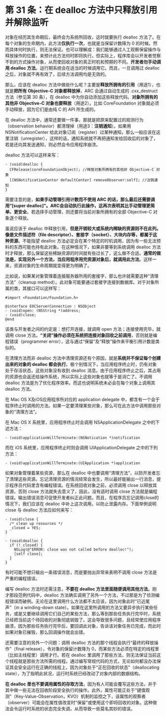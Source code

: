# 第 31 条：在 dealloc 方法中只释放引用并解除监听

对象在经历其生命期后，最终会为系统所回收，这时就要执行 dealloc 方法了。在每个对象的生命期内，此方法**仅执行一次**，也就是当保留计数降为 0 的时候。然而具体何时执行，则无法保证。也可以理解成：我们能够通过人工观察保留操作与释放操作的位置，来预计此方法何时即将执行。但实际上，程序库会以开发者觉察不到的方式操作对象，从而使回收对象的真正时机和预期的不同。**开发者勿手动调用 dealloc 方法**。运行期系统会在适当的时候调用它。而且，一旦调用过 dealloc 之后，对象就不再有效了，后续方法调用均是无效的。

那么，应该在 dealloc 方法中做些什么呢？主要是**释放所拥有的引用**（用途1），也就是**把所有 Objective-C 对象都释放掉**，ARC 会通过自动生成的 .cxx_destruct 方法（参见第 30 条），在 dealloc 中为你自动添加这些释放代码。**对象所拥有的其他非 Objective-C 对象也要释放**（用途2）。比如 CoreFoundation 对象就必须手动释放，因为它们是由纯 C 的 API 所生成的。

在 dealloc 方法中，通常还要做一件事，那就是把原来配置过的观测行为（observation behavior）都清理掉（用途3：**注销通知**）。如果用 NSNotificationCenter 给此对象订阅（register）过某种通知，那么一般应该在这里注销（unregister），这样的话，通知系统就不再把通知发给回收后的对象了，若是还向其发送通知，则必然会令应用程序崩溃。

dealloc 方法可以这样来写：

```
- (void)dealloc {
  CFRelease(coreFoundationObject); //释放对象所拥有的其他非 Objective-C 对象
  [[NSNotificationCenter defaultCenter] removeObserver:self]; //注销通知
}
```

需要注意的是，**如果手动管理引用计数而不使用 ARC 的话，那么最后还需要调用“[super dealloc]”。ARC会自动执行此操作，这再次表明其比手动管理更简单、更安全**。若选择手动管理，则还要将当前对象所拥有的全部 Objective-C 对象逐个释放。

虽说应该于 dealloc 中释放引用，**但是开销较大或系统内稀缺的资源则不在此列。像是文件描述符（file descriptor）、套接字（socket）、大块内存等，都属于这种资源**。不能指望 dealloc 方法必定会在某个特定的时机调用，因为有一些无法预料的东西可能也持有此对象。在这种情况下，如果非要等到系统调用 dealloc 方法时才释放，那么保留这些稀缺资源的时间就有些过长了，这么做不合适。**通常的做法是，实现另外一个方法，当应用程序用完资源对象后，就调用此方法**。这样一来，资源对象的生命周期就变得更为明确了。

比如说，如果某对象管理着连接服务器所用的套接字，那么也许就需要这种“清理方法”（cleanup method）。此对象可能要通过套接字连接到数据库。对于对象所属的类，其接口可以这样写：

```
#import <Foundation/Foundation.h>

@interface EOCServerConnection : NSObject
- (void)open: (NSString *)address;
- (void)close;
@end
```

该类与开发者之间的约定是：想打开连接，就调用 open 方法；连接使用完毕，就调用 close 方法。**“关闭”操作必须在系统把连接对象回收之前调用**，否则就是编程错误（programmer error），这与通过“保留”及“释放”操作来平衡引用计数是类似的。

在清理方法而非 dealloc 方法中清理资源还有个原因，就是**系统并不保证每个创建出来的对象的 dealloc 都会执行**。极个别情况下，当应用程序终止时，仍有对象处于存活状态，这些对象没有收到 dealloc 消息。由于应用程序终止之后，其占用的资源也会返还给操作系统，所以实际上这些对象也就等于是消亡了。不调用 dealloc 方法是为了优化程序效率。而这也说明系统未必会在每个对象上调用其 dealloc 方法。

在 Mac OS X及iOS应用程序所对应的 application delegate 中，都含有一个会于程序终止时调用的方法。如果一定要清理某些对象，那么可在此方法中调用那些对象的“清理方法”。

在 Mac OS X 系统里，应用程序终止时会调用 NSApplicationDelegate 之中的下述方法：

```
- (void)applicationWillTerminate:(NSNotication *)notification
```

而在 iOS 系统里，应用程序终止时则会调用 UIApplicationDelegate 之中的下列方法：

```
- (void)applicationWillTerminate:(UIApplication *)application
```

如果对象管理着某些资源，那么在 dealloc 中也要调用“清理方法”，以防开发者忘了清理这些资源。忘记清理资源的情况经常会发生，所以最好能输出一行消息，提示程序员代码里含有编程错误。在系统回收对象之前，必须调用 close 以释放其资源，否则 close 方法就失去意义了，因此，没有适时调用 close 方法就是编程错误。输出错误消息可促使开发者纠正此问题。而且，在程序员忘记调用close的情况下，我们应该在 dealloc 中补上这次调用，以防止泄露内存。下面举例说明 close 与 dealloc 方法应如何来写：

```
- (void)close {
  /* clean up resources */
  _closed = YES;
}

- (void)dealloc {
  if (!_closed) {
    NSLog(@"ERROR: close was not called before dealloc!");
    [self close];
  }
}
```

有时可能不想只输出一条错误消息，而是要抛出异常来表明不调用 close 方法是严重的编程错误。

编写 dealloc 方法时还需注意，**不要在 dealloc 方法里面随便调用其他方法**。刚才那段范例代码中，dealloc 方法确实调用了另外一个方法，不过那是为了侦测编程错误而破例。无论在这里调用什么方法都不太应该，因为对象此时“已近尾声”（in a winding-down state）。如果在这里所调用的方法又要异步执行某些任务，或是又要继续调用它们自己的某些方法，那么等到那些任务执行完毕时，系统已经把当前这个待回收的对象彻底销毁了。这会导致很多问题，且经常使应用程序崩溃，因为那些任务执行完毕后，要回调此对象，告诉该对象任务已完成，而此时如果对象已摧毁，那么回调操作就会出错。

还需要注意的另外一个问题：调用 dealloc 方法的那个线程会执行“最终的释放操作”（final release），令对象的保留计数降为 0，而某些方法必须在特定的线程里（比如主线程里）调用才行。若在 dealloc 里调用了那些方法，则无法保证当前这个线程就是那些方法所需的线程。通过编写常规代码的方式，无论如何都没办法保证其会安全运行在正确的线程上，因为对象处于“正在回收的状态”（deallocating state），为了指明此状况，运行时系统已经改动了对象内部的数据结构。

**在 dealloc 里也不要调用属性的存取方法**，因为有人可能会覆写这些方法，并于其中做一些无法在回收阶段安全执行的操作。此外，属性可能正处于“键值观测”（Key-Value-Observation，KVO）机制的监控之下，该属性的观察者（observer）可能会在属性值改变时“保留”或使用这个即将回收的对象。这种做法会令运行时系统的状态完全失调，从而导致一些莫名其妙的错误。






